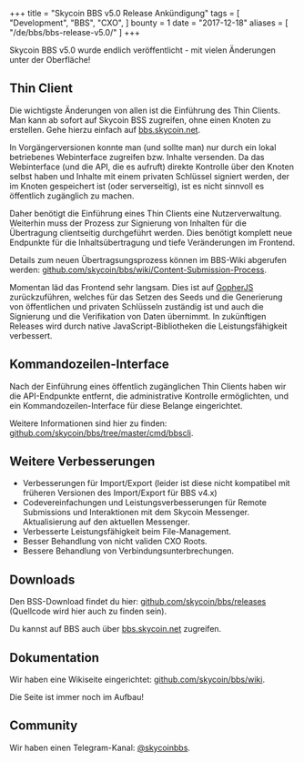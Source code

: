+++
title = "Skycoin BBS v5.0 Release Ankündigung"
tags = [
    "Development",
    "BBS",
    "CXO",
]
bounty = 1
date = "2017-12-18"
aliases = [
	"/de/bbs/bbs-release-v5.0/"
]
+++

Skycoin BBS v5.0 wurde endlich veröffentlicht - mit vielen Änderungen unter der Oberfläche!


## Thin Client

Die wichtigste Änderungen von allen ist die Einführung des Thin Clients. Man kann ab sofort auf Skycoin BSS zugreifen, ohne einen Knoten zu erstellen. Gehe hierzu einfach auf [bbs.skycoin.net](http://bbs.skycoin.net).

In Vorgängerversionen konnte man (und sollte man) nur durch ein lokal betriebenes Webinterface zugreifen bzw. Inhalte versenden. Da das Webinterface (und die API, die es aufruft) direkte Kontrolle über den Knoten selbst haben und Inhalte mit einem privaten Schlüssel signiert werden, der im Knoten gespeichert ist (oder serverseitig), ist es nicht sinnvoll es öffentlich zugänglich zu machen.

Daher benötigt die Einführung eines Thin Clients eine Nutzerverwaltung. Weiterhin muss der Prozess zur Signierung von Inhalten für die Übertragung clientseitig durchgeführt werden. Dies benötigt komplett neue Endpunkte für die Inhaltsübertragung und tiefe Veränderungen im Frontend.

Details zum neuen Übertragsungsprozess können im BBS-Wiki abgerufen werden: [github.com/skycoin/bbs/wiki/Content-Submission-Process](https://github.com/skycoin/bbs/wiki/Content-Submission-Process).

Momentan läd das Frontend sehr langsam. Dies ist auf [GopherJS](https://github.com/gopherjs) zurückzuführen, welches für das Setzen des Seeds und die Generierung von öffentlichen und privaten Schlüsseln zuständig ist und auch die Signierung und die Verifikation von Daten übernimmt. In zukünftigen Releases wird durch native JavaScript-Bibliotheken die Leistungsfähigkeit verbessert.

## Kommandozeilen-Interface

Nach der Einführung eines öffentlich zugänglichen Thin Clients haben wir die API-Endpunkte entfernt, die administrative Kontrolle ermöglichten, und ein Kommandozeilen-Interface für diese Belange eingerichtet.

Weitere Informationen sind hier zu finden: [github.com/skycoin/bbs/tree/master/cmd/bbscli](https://github.com/skycoin/bbs/tree/master/cmd/bbscli).

## Weitere Verbesserungen

* Verbesserungen für Import/Export (leider ist diese nicht kompatibel mit früheren Versionen des Import/Export für BBS v4.x)
* Codevereinfachungen und Leistungsverbesserungen für Remote Submissions und Interaktionen mit dem Skycoin Messenger. Aktualisierung auf den aktuellen Messenger.
* Verbesserte Leistungsfähigkeit beim File-Management.
* Besser Behandlung von nicht validen CXO Roots.
* Bessere Behandlung von Verbindungsunterbrechungen.

## Downloads

Den BSS-Download findet du hier: [github.com/skycoin/bbs/releases](https://github.com/skycoin/bbs/releases) (Quellcode wird hier auch zu finden sein).

Du kannst auf BBS auch über [bbs.skycoin.net](http://bbs.skycoin.net) zugreifen.

## Dokumentation

Wir haben eine Wikiseite eingerichtet: [github.com/skycoin/bbs/wiki](https://github.com/skycoin/bbs/wiki).

Die Seite ist immer noch im Aufbau!

## Community

Wir haben einen Telegram-Kanal: [@skycoinbbs](https://t.me/skycoinbbs).

